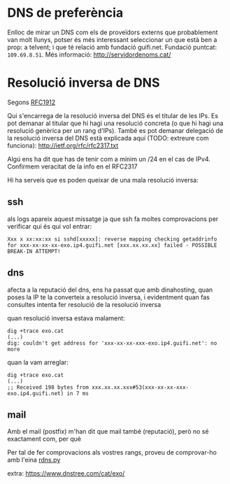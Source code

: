 # DNS de preferència

Enlloc de mirar un DNS com els de proveïdors externs que probablement van molt llunys, potser és més interessant seleccionar un que està ben a prop: a telvent; i que té relació amb fundació guifi.net. Fundació puntcat: `109.69.8.51`. Més informació: http://servidordenoms.cat/

# Resolució inversa de DNS

Segons [RFC1912](https://www.ietf.org/rfc/rfc1912.txt)

Qui s'encarrega de la resolució inversa del DNS és el titular de les IPs. Es pot demanar al titular que hi hagi una resolució concreta (o que hi hagi una resolució genèrica per un rang d'IPs). També es pot demanar delegació de la resolució inversa del DNS està explicada aquí (TODO: extreure com funciona): http://ietf.org/rfc/rfc2317.txt

Algú ens ha dit que has de tenir com a mínim un /24 en el cas de IPv4. Confirmem veracitat de la info en el RFC2317

Hi ha serveis que es poden queixar de una mala resolució inversa:

## ssh

als logs apareix aquest missatge ja que ssh fa moltes comprovacions per verificar qui és qui vol entrar:

`Xxx x xx:xx:xx si sshd[xxxxx]: reverse mapping checking getaddrinfo for xxx-xx-xx-xx-exo.ip4.guifi.net [xxx.xx.xx.xx] failed - POSSIBLE BREAK-IN ATTEMPT!`

## dns

afecta a la reputació del dns, ens ha passat que amb dinahosting, quan poses la IP te la converteix a resolució inversa, i evidentment quan fas consultes intenta fer resolució de la resolució inversa

quan resolució inversa estava malament:
```
dig +trace exo.cat
(...)
dig: couldn't get address for 'xxx-xx-xx-xxx-exo.ip4.guifi.net': no more
```

quan la vam arreglar:
```
dig +trace exo.cat
(...)
;; Received 198 bytes from xxx.xx.xx.xxx#53(xxx-xx-xx-xxx-exo.ip4.guifi.net) in 7 ms

```

## mail

Amb el mail (postfix) m'han dit que mail també (reputació), però no sé exactament com, per què

Per tal de fer comprovacions als vostres rangs, proveu de comprovar-ho amb l'eina [rdns.py](https://github.com/guifi-exo/doc/blob/master/knowledge/rdns.py)

extra: https://www.dnstree.com/cat/exo/

